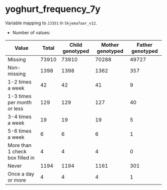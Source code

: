 # yoghurt_frequency_7y
Variable mapping to `JJ351` in `Skjema7aar_v12`.
- Number of values:

| Value | Total | Child genotyped | Mother genotyped | Father genotyped |
| ----- | ----- | --------------- | ---------------- | ---------------- |
| Missing | 73910 | 73910 | 70288 | 49727 |
| Non-missing | 1398 | 1398 | 1362 | 357 |
| 1-2 times a week | 42 | 42 | 41 |9 |
| 1-3 times per month or less | 129 | 129 | 127 |40 |
| 3-4 times a week | 19 | 19 | 19 |5 |
| 5-6 times a week | 6 | 6 | 6 |1 |
| More than 1 check box filled in | 4 | 4 | 4 |0 |
| Never | 1194 | 1194 | 1161 |301 |
| Once a day or more | 4 | 4 | 4 |1 |



